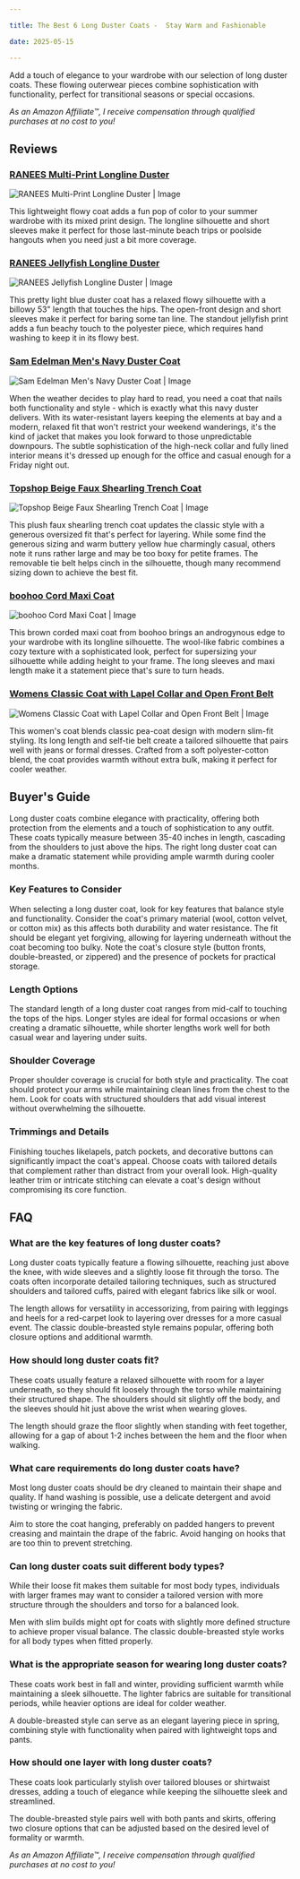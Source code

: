 ```yaml
---

title: The Best 6 Long Duster Coats -  Stay Warm and Fashionable

date: 2025-05-15

---
```


Add a touch of elegance to your wardrobe with our selection of long duster coats. These flowing outerwear pieces combine sophistication with functionality, perfect for transitional seasons or special occasions. 

*As an Amazon Affiliate™, I receive compensation through qualified purchases at no cost to you!*


## Reviews


### [RANEES Multi-Print Longline Duster](https://serp.ly/@bar/amazon/Long+Duster+Coats?utm\_term=ranees-multi-print-longline-duster)

![RANEES Multi-Print Longline Duster | Image](https://encrypted-tbn2.gstatic.com/shopping?q=tbn:ANd9GcTk--lBPuCu9o37T2MBYbdjx-3nGjeJeKGvdrawqNRJxHrNVl0&usqp=CAY)

This lightweight flowy coat adds a fun pop of color to your summer wardrobe with its mixed print design. The longline silhouette and short sleeves make it perfect for those last-minute beach trips or poolside hangouts when you need just a bit more coverage. 


### [RANEES Jellyfish Longline Duster](https://serp.ly/@bar/amazon/Long+Duster+Coats?utm\_term=ranees-jellyfish-longline-duster)

![RANEES Jellyfish Longline Duster | Image](https://encrypted-tbn1.gstatic.com/shopping?q=tbn:ANd9GcR8Y0bVs-YXOYMKy03UNXyY6vLUq7BcM2LHp0cg5I4xRcHxXUPJ&usqp=CAY)

This pretty light blue duster coat has a relaxed flowy silhouette with a billowy 53" length that touches the hips. The open-front design and short sleeves make it perfect for baring some tan line. The standout jellyfish print adds a fun beachy touch to the polyester piece, which requires hand washing to keep it in its flowy best. 


### [Sam Edelman Men's Navy Duster Coat](https://serp.ly/@bar/amazon/Long+Duster+Coats?utm\_term=sam-edelman-mens-navy-duster-coat)

![Sam Edelman Men's Navy Duster Coat | Image](https://encrypted-tbn3.gstatic.com/shopping?q=tbn:ANd9GcRiIDQ7C6ji\_soeMW4KYRk8EvkK9oPQPiOOSEREiEQsg0MXzczYMkVcyPMVLoNoqiR43ex4d6GHDFSaf66GnW3jCSyN-FMZ2A&usqp=CAY)

When the weather decides to play hard to read, you need a coat that nails both functionality and style - which is exactly what this navy duster delivers. With its water-resistant layers keeping the elements at bay and a modern, relaxed fit that won't restrict your weekend wanderings, it's the kind of jacket that makes you look forward to those unpredictable downpours. The subtle sophistication of the high-neck collar and fully lined interior means it's dressed up enough for the office and casual enough for a Friday night out. 


### [Topshop Beige Faux Shearling Trench Coat](https://serp.ly/@bar/amazon/Long+Duster+Coats?utm\_term=topshop-beige-faux-shearling-trench-coat)

![Topshop Beige Faux Shearling Trench Coat | Image](https://encrypted-tbn3.gstatic.com/shopping?q=tbn:ANd9GcR51QEUoiMyZqXcDtkTHAG8BVtQfeYsKiHq5EQkixsGTVagEm20&usqp=CAY)

This plush faux shearling trench coat updates the classic style with a generous oversized fit that's perfect for layering. While some find the generous sizing and warm buttery yellow hue charmingly casual, others note it runs rather large and may be too boxy for petite frames. The removable tie belt helps cinch in the silhouette, though many recommend sizing down to achieve the best fit. 


### [boohoo Cord Maxi Coat](https://serp.ly/@bar/amazon/Long+Duster+Coats?utm\_term=boohoo-cord-maxi-coat)

![boohoo Cord Maxi Coat | Image](https://encrypted-tbn3.gstatic.com/shopping?q=tbn:ANd9GcQkM2D\_AGuRYhAe5HiLyE0xe\_TaaLrZLguR0BK7gIWDah4wxMtUohhbhQNZ2u-6Q\_DMdfBDF\_M3MMAg1Xd1zcFvV04\_eHseug&usqp=CAY)

This brown corded maxi coat from boohoo brings an androgynous edge to your wardrobe with its longline silhouette. The wool-like fabric combines a cozy texture with a sophisticated look, perfect for supersizing your silhouette while adding height to your frame. The long sleeves and maxi length make it a statement piece that's sure to turn heads. 


### [Womens Classic Coat with Lapel Collar and Open Front Belt](https://serp.ly/@bar/amazon/Long+Duster+Coats?utm\_term=womens-classic-coat-with-lapel-collar-and-open-front-belt)

![Womens Classic Coat with Lapel Collar and Open Front Belt | Image](https://encrypted-tbn3.gstatic.com/shopping?q=tbn:ANd9GcTBBj5mNntOWailK\_ZVUwQYjO5p3jopnNcSVStbiFznGWi0pfQyZn7pbtFB6X5x-YLrTrejrRyXQruyIr4XDVIQSI5lrFsL&usqp=CAY)

This women's coat blends classic pea-coat design with modern slim-fit styling. Its long length and self-tie belt create a tailored silhouette that pairs well with jeans or formal dresses. Crafted from a soft polyester-cotton blend, the coat provides warmth without extra bulk, making it perfect for cooler weather.


## Buyer's Guide

Long duster coats combine elegance with practicality, offering both protection from the elements and a touch of sophistication to any outfit. These coats typically measure between 35-40 inches in length, cascading from the shoulders to just above the hips. The right long duster coat can make a dramatic statement while providing ample warmth during cooler months. 


### Key Features to Consider

When selecting a long duster coat, look for key features that balance style and functionality. Consider the coat's primary material (wool, cotton velvet, or cotton mix) as this affects both durability and water resistance. The fit should be elegant yet forgiving, allowing for layering underneath without the coat becoming too bulky. Note the coat's closure style (button fronts, double-breasted, or zippered) and the presence of pockets for practical storage. 


### Length Options

The standard length of a long duster coat ranges from mid-calf to touching the tops of the hips. Longer styles are ideal for formal occasions or when creating a dramatic silhouette, while shorter lengths work well for both casual wear and layering under suits. 


### Shoulder Coverage

Proper shoulder coverage is crucial for both style and practicality. The coat should protect your arms while maintaining clean lines from the chest to the hem. Look for coats with structured shoulders that add visual interest without overwhelming the silhouette. 


### Trimmings and Details

Finishing touches likelapels, patch pockets, and decorative buttons can significantly impact the coat's appeal. Choose coats with tailored details that complement rather than distract from your overall look. High-quality leather trim or intricate stitching can elevate a coat's design without compromising its core function. 


## FAQ


### What are the key features of long duster coats?

Long duster coats typically feature a flowing silhouette, reaching just above the knee, with wide sleeves and a slightly loose fit through the torso. The coats often incorporate detailed tailoring techniques, such as structured shoulders and tailored cuffs, paired with elegant fabrics like silk or wool. 

The length allows for versatility in accessorizing, from pairing with leggings and heels for a red-carpet look to layering over dresses for a more casual event. The classic double-breasted style remains popular, offering both closure options and additional warmth. 


### How should long duster coats fit?

These coats usually feature a relaxed silhouette with room for a layer underneath, so they should fit loosely through the torso while maintaining their structured shape. The shoulders should sit slightly off the body, and the sleeves should hit just above the wrist when wearing gloves. 

The length should graze the floor slightly when standing with feet together, allowing for a gap of about 1-2 inches between the hem and the floor when walking. 


### What care requirements do long duster coats have?

Most long duster coats should be dry cleaned to maintain their shape and quality. If hand washing is possible, use a delicate detergent and avoid twisting or wringing the fabric. 

Aim to store the coat hanging, preferably on padded hangers to prevent creasing and maintain the drape of the fabric. Avoid hanging on hooks that are too thin to prevent stretching. 


### Can long duster coats suit different body types?

While their loose fit makes them suitable for most body types, individuals with larger frames may want to consider a tailored version with more structure through the shoulders and torso for a balanced look. 

Men with slim builds might opt for coats with slightly more defined structure to achieve proper visual balance. The classic double-breasted style works for all body types when fitted properly. 


### What is the appropriate season for wearing long duster coats?

These coats work best in fall and winter, providing sufficient warmth while maintaining a sleek silhouette. The lighter fabrics are suitable for transitional periods, while heavier options are ideal for colder weather. 

A double-breasted style can serve as an elegant layering piece in spring, combining style with functionality when paired with lightweight tops and pants. 


### How should one layer with long duster coats?

These coats look particularly stylish over tailored blouses or shirtwaist dresses, adding a touch of elegance while keeping the silhouette sleek and streamlined. 

The double-breasted style pairs well with both pants and skirts, offering two closure options that can be adjusted based on the desired level of formality or warmth. 

*As an Amazon Affiliate™, I receive compensation through qualified purchases at no cost to you!*